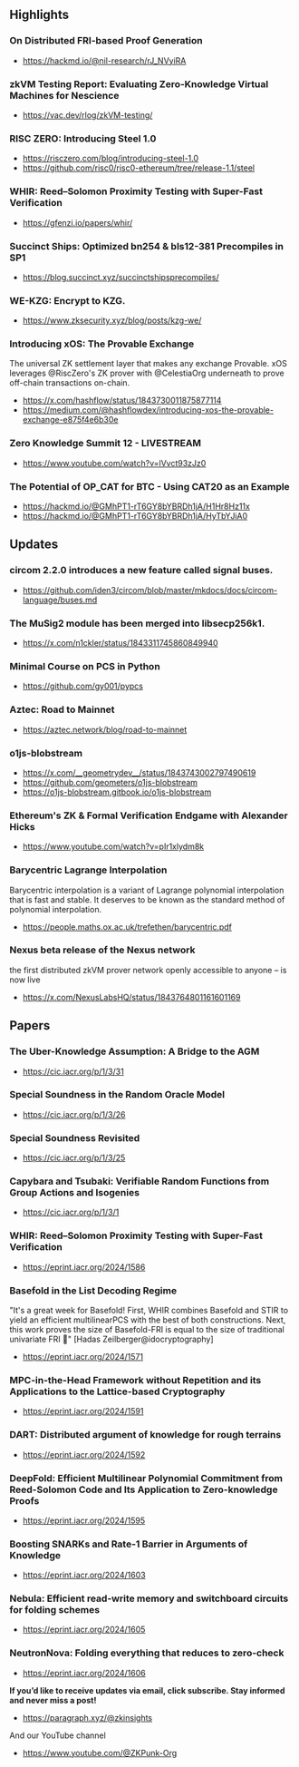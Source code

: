 ## Highlights
### On Distributed FRI-based Proof Generation
- <https://hackmd.io/@nil-research/rJ_NVyiRA>

### zkVM Testing Report: Evaluating Zero-Knowledge Virtual Machines for Nescience
- <https://vac.dev/rlog/zkVM-testing/>
### RISC ZERO: Introducing Steel 1.0
- <https://risczero.com/blog/introducing-steel-1.0>
- <https://github.com/risc0/risc0-ethereum/tree/release-1.1/steel>

### WHIR: Reed–Solomon Proximity Testing with Super-Fast Verification
- <https://gfenzi.io/papers/whir/>
### Succinct Ships: Optimized bn254 & bls12-381 Precompiles in SP1
- <https://blog.succinct.xyz/succinctshipsprecompiles/>
### WE-KZG: Encrypt to KZG.
- <https://www.zksecurity.xyz/blog/posts/kzg-we/>
### Introducing xOS: The Provable Exchange
The universal ZK settlement layer that makes any exchange Provable. xOS leverages 
@RiscZero's ZK prover with @CelestiaOrg underneath to prove off-chain transactions on-chain.
- <https://x.com/hashflow/status/1843730011875877114>
- <https://medium.com/@hashflowdex/introducing-xos-the-provable-exchange-e875f4e6b30e>
### Zero Knowledge Summit 12 - LIVESTREAM
- <https://www.youtube.com/watch?v=lVvct93zJz0>
### The Potential of OP_CAT for BTC - Using CAT20 as an Example
- <https://hackmd.io/@GMhPT1-rT6GY8bYBRDh1jA/H1Hr8Hz11x>
- <https://hackmd.io/@GMhPT1-rT6GY8bYBRDh1jA/HyTbYJiA0>
## Updates
### circom 2.2.0 introduces a new feature called signal buses.
- <https://github.com/iden3/circom/blob/master/mkdocs/docs/circom-language/buses.md>
### The MuSig2 module has been merged into libsecp256k1.
- <https://x.com/n1ckler/status/1843311745860849940>
### Minimal Course on PCS in Python
- <https://github.com/gy001/pypcs>
### Aztec: Road to Mainnet
- <https://aztec.network/blog/road-to-mainnet>
### o1js-blobstream
- <https://x.com/__geometrydev__/status/1843743002797490619>
- <https://github.com/geometers/o1js-blobstream>
- <https://o1js-blobstream.gitbook.io/o1js-blobstream>
### Ethereum's ZK & Formal Verification Endgame with Alexander Hicks
- <https://www.youtube.com/watch?v=pIr1xlydm8k>
### Barycentric Lagrange Interpolation
Barycentric interpolation is a variant of Lagrange polynomial interpolation that is fast and stable. It deserves to be known as the standard method of polynomial interpolation.
- <https://people.maths.ox.ac.uk/trefethen/barycentric.pdf>
### Nexus beta release of the Nexus network
the first distributed zkVM prover network openly accessible to anyone – is now live
- <https://x.com/NexusLabsHQ/status/1843764801161601169>
## Papers
### The Uber-Knowledge Assumption: A Bridge to the AGM
- <https://cic.iacr.org/p/1/3/31>
### Special Soundness in the Random Oracle Model
- <https://cic.iacr.org/p/1/3/26>
### Special Soundness Revisited
- <https://cic.iacr.org/p/1/3/25>
### Capybara and Tsubaki: Verifiable Random Functions from Group Actions and Isogenies
- <https://cic.iacr.org/p/1/3/1>
### WHIR: Reed–Solomon Proximity Testing with Super-Fast Verification
- <https://eprint.iacr.org/2024/1586>
### Basefold in the List Decoding Regime
"It's a great week for Basefold! First, WHIR combines Basefold and STIR to yield an efficient multilinearPCS with the best of both constructions. Next, this work proves the size of Basefold-FRI is equal to the size of traditional univariate FRI 🎉" [Hadas Zeilberger@idocryptography]
- <https://eprint.iacr.org/2024/1571>
### MPC-in-the-Head Framework without Repetition and its Applications to the Lattice-based Cryptography
- <https://eprint.iacr.org/2024/1591>
### DART: Distributed argument of knowledge for rough terrains
- <https://eprint.iacr.org/2024/1592>
### DeepFold: Efficient Multilinear Polynomial Commitment from Reed-Solomon Code and Its Application to Zero-knowledge Proofs
- <https://eprint.iacr.org/2024/1595>
### Boosting SNARKs and Rate-1 Barrier in Arguments of Knowledge
- <https://eprint.iacr.org/2024/1603>
### Nebula: Efficient read-write memory and switchboard circuits for folding schemes
- <https://eprint.iacr.org/2024/1605>
### NeutronNova: Folding everything that reduces to zero-check
- <https://eprint.iacr.org/2024/1606>

**If you’d like to receive updates via email, click subscribe. Stay informed and never miss a post!**

- <https://paragraph.xyz/@zkinsights>

And our YouTube channel
- <https://www.youtube.com/@ZKPunk-Org>
